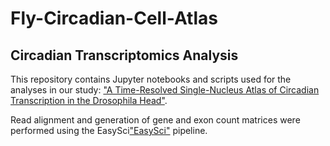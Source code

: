 # Fly-Circadian-Cell-Atlas

## Circadian Transcriptomics Analysis
This repository contains Jupyter notebooks and scripts used for the analyses in our study:
["A Time-Resolved Single-Nucleus Atlas of Circadian Transcription in the Drosophila Head"](https://doi.org/10.xxxx/xxxxx).

Read alignment and generation of gene and exon count matrices were performed using the EasySci["EasySci"](https://github.com/JunyueCaoLab/EasySci.git) pipeline.
